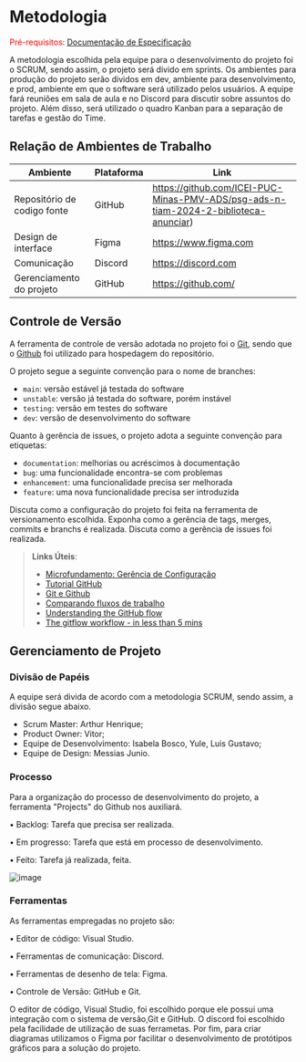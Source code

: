 
# Metodologia

<span style="color:red">Pré-requisitos: <a href="2-Especificação do Projeto.md"> Documentação de Especificação</a></span>

A metodologia escolhida pela equipe para o desenvolvimento do projeto foi o SCRUM, sendo assim, o projeto será divido em sprints. Os ambientes para produção do projeto serão dividos em dev, ambiente para desenvolvimento, e prod, ambiente em que o software será utilizado pelos usuários. A equipe fará reuniões em sala de aula e no Discord para discutir sobre assuntos do projeto. Além disso, será utilizado o quadro Kanban para a separação de tarefas e gestão do Time.

## Relação de Ambientes de Trabalho

| Ambiente | Plataforma | Link       |
|----------|------------|------------|
| Repositório de codigo fonte | GitHub  | https://github.com/ICEI-PUC-Minas-PMV-ADS/psg-ads-n-tiam-2024-2-biblioteca-anunciar)|
| Design de interface  |    Figma | https://www.figma.com |
| Comunicação  | Discord | https://discord.com |
| Gerenciamento do projeto | GitHub    | https://github.com/|

## Controle de Versão

A ferramenta de controle de versão adotada no projeto foi o
[Git](https://git-scm.com/), sendo que o [Github](https://github.com)
foi utilizado para hospedagem do repositório.

O projeto segue a seguinte convenção para o nome de branches:

- `main`: versão estável já testada do software
- `unstable`: versão já testada do software, porém instável
- `testing`: versão em testes do software
- `dev`: versão de desenvolvimento do software

Quanto à gerência de issues, o projeto adota a seguinte convenção para
etiquetas:

- `documentation`: melhorias ou acréscimos à documentação
- `bug`: uma funcionalidade encontra-se com problemas
- `enhancement`: uma funcionalidade precisa ser melhorada
- `feature`: uma nova funcionalidade precisa ser introduzida

Discuta como a configuração do projeto foi feita na ferramenta de versionamento escolhida. Exponha como a gerência de tags, merges, commits e branchs é realizada. Discuta como a gerência de issues foi realizada.

> **Links Úteis**:
> - [Microfundamento: Gerência de Configuração](https://pucminas.instructure.com/courses/87878/)
> - [Tutorial GitHub](https://guides.github.com/activities/hello-world/)
> - [Git e Github](https://www.youtube.com/playlist?list=PLHz_AreHm4dm7ZULPAmadvNhH6vk9oNZA)
>  - [Comparando fluxos de trabalho](https://www.atlassian.com/br/git/tutorials/comparing-workflows)
> - [Understanding the GitHub flow](https://guides.github.com/introduction/flow/)
> - [The gitflow workflow - in less than 5 mins](https://www.youtube.com/watch?v=1SXpE08hvGs)

## Gerenciamento de Projeto

### Divisão de Papéis

A equipe será divida de acordo com a metodologia SCRUM, sendo assim, a divisão segue abaixo.
 
- Scrum Master: Arthur Henrique;
- Product Owner: Vitor;
- Equipe de Desenvolvimento: Isabela Bosco, Yule, Luis Gustavo;
- Equipe de Design: Messias Junio.

### Processo

Para a organização do processo de desenvolvimento do projeto, a ferramenta "Projects" do Github nos auxiliará.

  • Backlog: Tarefa que precisa ser realizada.
  
  • Em progresso: Tarefa que está em processo de desenvolvimento.
  
  • Feito: Tarefa já realizada, feita.

![image](https://github.com/user-attachments/assets/8219e23b-7d0d-41b5-a0a7-baabfb0cb3a7)

### Ferramentas

As ferramentas empregadas no projeto são:

  • Editor de código: Visual Studio.
  
  • Ferramentas de comunicação: Discord.
  
  • Ferramentas de desenho de tela: Figma.
  
  • Controle de Versão: GitHub e Git.

O editor de código, Visual Studio, foi escolhido porque ele possui uma integração com o sistema de versão,Git e GitHub. O discord foi escolhido pela facilidade de utilização de suas ferrametas. Por fim, para criar diagramas utilizamos o Figma por facilitar o desenvolvimento de protótipos gráficos para a solução do projeto.
